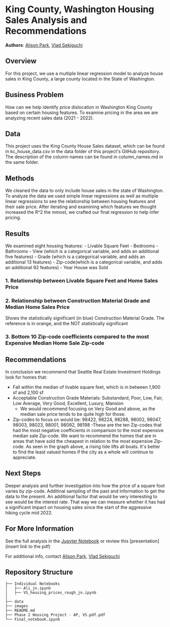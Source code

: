 # King County, Washington Housing Sales Analysis and Recommendations

**Authors**: [Alison Park](mailto:alisonsjpark@gmail.com), [Vlad Sekiguchi](mailto:vladsekig@gmail.com)

## Overview

For this project, we use a multiple linear regression model to analyze house sales in King County, a large county located in the State of Washington. 

## Business Problem
How can we help identify price dislocation in Washington King County based on certain housing features. To examine pricing in the area we are analyzing recent sales data (2021 - 2022).

## Data
This project uses the King County House Sales dataset, which can be found in kc_house_data.csv in the data folder of this project's GitHub repository. The description of the column names can be found in column_names.md in the same folder.

## Methods
We cleaned the data to only include house sales in the state of Washington. To analyze the data we used simple linear regressions as well as multiple linear regressions to see the relationship between housing features and their sale price. After iterating and examining which features we thought increased the R^2 the mmost, we crafted our final regression to help infer pricing.

## Results

We examined eight housing features:
    - Livable Square Feet
    - Bedrooms
    - Bathrooms
    - View (which is a categorical variable, and adds an additional five features)
    - Grade (which is a categorical variable, and adds an additional 13 features)
    - Zip-code(which is a categorical variable, and adds an additional 92 features)
    - Year House was Sold


### 1. Relationship between Livable Square Feet and Home Sales Price

### 2. Relationship between Construction Material Grade and Median Home Sales Price
Shows the statistically significant (in blue) Construction Material Grade. The reference is in orange, and the NOT statistically significant

### 3. Bottom 10 Zip-code coefficients compared to the most Expensive Median Home Sale Zip-code

## Recommendations

In conclusion we recommend that Seattle Real Estate Investment Holdings look for homes that:
- Fall within the median of livable square feet, which is in between 1,900 sf and 2,100 sf
- Acceptable Construction Grade Materials: Substandard, Poor, Low, Fair, Low Average, Very Good, Excellent, Luxury, Mansion
    - We would recommend focusing on Very Good and above, as the median sale price tends to be quite high for those.
- Zip-codes to focus on would be: 98422, 98224, 98288, 98002, 98047, 98003, 98023, 98001, 98092, 98198
    -These are the ten Zip-codes that had the most negative coefficients in comparison to the most expensive median sale Zip-code. We want to recommend the homes that are in areas that have sold the cheapest in relation to the most expensive Zip-code. As seen in the graph above, a rising tide lifts all boats. It's better to find the least valued homes if the city as a whole will continue to appreciate.

## Next Steps
Deeper analysis and further investigation into how the price of a square foot varies by zip-code. Additinal sampling of the past and information to get the data to the present. An additional factor that would be very interesting to see would be the interest rate. That way we can measure whether it has had a significant impact on housing sales since the start of the aggressive hiking cycle mid 2022.

## For More Information
See the full analysis in the [Jupyter Notebook](https://github.com/vladiseki/Housing_Prices_P2_Project/blob/main/Final_notebook.ipynb) or review this [presentation](insert link to the pdf)

For additional info, contact [Alison Park](mailto:alisonsjpark@gmail.com), [Vlad Sekiguchi](mailto:vladsekig@gmail.com) 



## Repository Structure

```
├── Individual Notebooks
│   ├── Ali_jn.ipynb
│   ├── VS_housing_prices_rough_jn.ipynb 
│   
├── data
├── images
├── README.md
├── Phase 2 Housing Project - AP, VS.pdf.pdf
└── Final_notebook.ipynb
```
    





